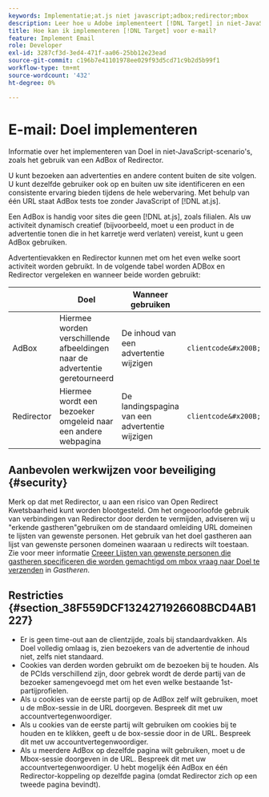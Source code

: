 ```yaml
---
keywords: Implementatie;at.js niet javascript;adbox;redirector;mbox
description: Leer hoe u Adobe implementeert [!DNL Target] in niet-JavaScript-scenario's, zoals het gebruik van een AdBox of Redirector.
title: Hoe kan ik implementeren [!DNL Target] voor e-mail?
feature: Implement Email
role: Developer
exl-id: 3287cf3d-3ed4-471f-aa06-25bb12e23ead
source-git-commit: c196b7e41101978ee029f93d5cd71c9b2d5b99f1
workflow-type: tm+mt
source-wordcount: '432'
ht-degree: 0%

---
```


# E-mail: Doel implementeren

Informatie over het implementeren van Doel in niet-JavaScript-scenario&#39;s, zoals het gebruik van een AdBox of Redirector.

U kunt bezoeken aan advertenties en andere content buiten de site volgen. U kunt dezelfde gebruiker ook op en buiten uw site identificeren en een consistente ervaring bieden tijdens de hele webervaring. Met behulp van één URL staat AdBox tests toe zonder JavaScript of [!DNL at.js].

Een AdBox is handig voor sites die geen [!DNL at.js], zoals filialen. Als uw activiteit dynamisch creatief (bijvoorbeeld, moet u een product in de advertentie tonen die in het karretje werd verlaten) vereist, kunt u geen AdBox gebruiken.

Advertentievakken en Redirector kunnen met om het even welke soort activiteit worden gebruikt. In de volgende tabel worden ADBox en Redirector vergeleken en wanneer beide worden gebruikt:

|  | Doel | Wanneer gebruiken | URL-structuur | Type voorstel | Inhoud voorstellen |
|--- |--- |--- |--- |--- |--- |
| AdBox | Hiermee worden verschillende afbeeldingen naar de advertentie geretourneerd | De inhoud van een advertentie wijzigen | `clientcode&#x200B;.tt.&#x200B;omtrdc&#x200B;.net/&#x200B;m2&#x200B;/&#x200B;clientcode/ubox/&#x200B;image?` | omleiding | URL voor een afbeelding |
| Redirector | Hiermee wordt een bezoeker omgeleid naar een andere webpagina | De landingspagina van een advertentie wijzigen | `clientcode&#x200B;.tt.omtrdc.net/&#x200B;m2/clientcode&#x200B;/ubox/page?` | omleiding | URL voor een pagina |

## Aanbevolen werkwijzen voor beveiliging {#security}

Merk op dat met Redirector, u aan een risico van Open Redirect Kwetsbaarheid kunt worden blootgesteld. Om het ongeoorloofde gebruik van verbindingen van Redirector door derden te vermijden, adviseren wij u &quot;erkende gastheren&quot;gebruiken om de standaard omleiding URL domeinen te lijsten van gewenste personen. Het gebruik van het doel gastheren aan lijst van gewenste personen domeinen waaraan u redirects wilt toestaan. Zie voor meer informatie [Creeer Lijsten van gewenste personen die gastheren specificeren die worden gemachtigd om mbox vraag naar Doel te verzenden](/help/main/administrating-target/hosts.md#allowlist) in *Gastheren*.

## Restricties {#section_38F559DCF1324271926608BCD4AB1227}

* Er is geen time-out aan de clientzijde, zoals bij standaardvakken. Als Doel volledig omlaag is, zien bezoekers van de advertentie de inhoud niet, zelfs niet standaard.
* Cookies van derden worden gebruikt om de bezoeken bij te houden. Als de PCIds verschillend zijn, door gebrek wordt de derde partij van de bezoeker samengevoegd met om het even welke bestaande 1st-partijprofielen.
* Als u cookies van de eerste partij op de AdBox zelf wilt gebruiken, moet u de mBox-sessie in de URL doorgeven. Bespreek dit met uw accountvertegenwoordiger.
* Als u cookies van de eerste partij wilt gebruiken om cookies bij te houden en te klikken, geeft u de box-sessie door in de URL. Bespreek dit met uw accountvertegenwoordiger.
* Als u meerdere AdBox op dezelfde pagina wilt gebruiken, moet u de Mbox-sessie doorgeven in de URL. Bespreek dit met uw accountvertegenwoordiger. U hebt mogelijk één AdBox en één Redirector-koppeling op dezelfde pagina (omdat Redirector zich op een tweede pagina bevindt).
